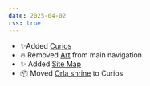 ```yaml
---
date: 2025-04-02
rss: true
---
```


- ✨Added [Curios](https://frills.dev/curios/)
- 🔥 Removed [Art](https://frills.dev/art/) from main navigation
- ✨ Added [Site Map](https://frills.dev/sitemap/)
- 📦 Moved [Orla shrine](https://frills.dev/curios/orla/) to Curios 